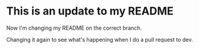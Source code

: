 # This is an update to my README

Now I'm changing my README on the correct branch.

Changing it again to see what's happening when I do a pull request to dev.

